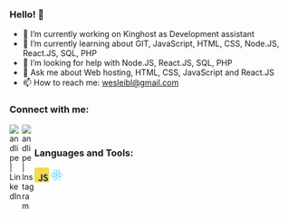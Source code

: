 ### Hello! 👋

- 🔭 I’m currently working on Kinghost as Development assistant
- 🌱 I’m currently learning about GIT, JavaScript, HTML, CSS, Node.JS, React.JS, SQL, PHP
- 🤔 I’m looking for help with Node.JS, React.JS, SQL, PHP
- 💬 Ask me about Web hosting, HTML, CSS, JavaScript and React.JS
- 📫 How to reach me: wesleibl@gmail.com

### Connect with me:

[<img align="left" alt="andlipe | LinkedIn" width="22px" src="https://cdn.jsdelivr.net/npm/simple-icons@v3/icons/linkedin.svg" />][linkedin]
[<img align="left" alt="andlipe | Instagram" width="22px" src="https://cdn.jsdelivr.net/npm/simple-icons@v3/icons/instagram.svg" />][instagram]

<br />

### Languages and Tools:

<img align="left" alt="JavaScript" width="26px" src="https://raw.githubusercontent.com/github/explore/80688e429a7d4ef2fca1e82350fe8e3517d3494d/topics/javascript/javascript.png" />
<img align="left" alt="React" width="26px" src="https://raw.githubusercontent.com/github/explore/80688e429a7d4ef2fca1e82350fe8e3517d3494d/topics/react/react.png" />

[instagram]: https://www.instagram.com/bl_wes/
[linkedin]: https://www.linkedin.com/in/weslei-lucas-348b55134/
